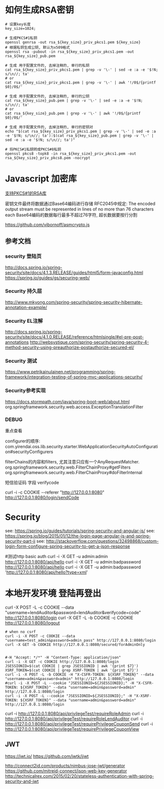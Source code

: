 
# 如何生成RSA密钥
```
# 设置key长度
key_size=1024;

# 生成PKCS#1私钥
openssl genrsa -out rsa_${key_size}_priv_pkcs1.pem ${key_size}
# 根据私钥生成公钥, 默认为x509格式
openssl rsa -pubout -in rsa_${key_size}_priv_pkcs1.pem -out rsa_${key_size}_pub.pem

# 生成 用于配置文件的, 去掉注释的, 单行的私钥
cat rsa_${key_size}_priv_pkcs1.pem | grep -v '\-' | sed -e :a -e '$!N; s/\n//; ta'
# or
cat rsa_${key_size}_priv_pkcs1.pem | grep -v '\-' | awk '!/0$/{printf $0}/0$/'

# 生成 用于配置文件的, 去掉注释的, 单行的公钥
cat rsa_${key_size}_pub.pem | grep -v '\-' | sed -e :a -e '$!N; s/\n//; ta'
# or
cat rsa_${key_size}_pub.pem | grep -v '\-' | awk '!/0$/{printf $0}/0$/'

# 生成 用于配置文件的, 去掉注释的, 单行的密钥对
echo "$(cat rsa_${key_size}_priv_pkcs1.pem | grep -v '\-' | sed -e :a -e '$!N; s/\n//; ta'):$(cat rsa_${key_size}_pub.pem | grep -v '\-' | sed -e :a -e '$!N; s/\n//; ta')"

# 将PKCS#1私钥转成PKCS#8私钥
openssl pkcs8 -topk8 -in rsa_${key_size}_priv_pkcs1.pem -out rsa_${key_size}_priv_pkcs8.pem -nocrypt
```

# Javascript 加密库
[支持PKCS#1的RSA库](https://github.com/travist/jsencrypt)

密钥文件最终将数据通过Base64编码进行存储
RFC2045中规定:
The encoded output stream must be represented in lines of no more than 76 characters each
Base64编码的数据每行最多不超过76字符, 超长数据要按行分割

https://github.com/vibornoff/asmcrypto.js

## 参考文档

### security 登陆页
http://docs.spring.io/spring-security/site/docs/4.1.3.RELEASE/guides/html5/form-javaconfig.html
https://spring.io/guides/gs/securing-web/

### Security 持久层

http://www.mkyong.com/spring-security/spring-security-hibernate-annotation-example/

### Security EL注解

http://docs.spring.io/spring-security/site/docs/4.1.0.RELEASE/reference/htmlsingle/#el-pre-post-annotations
http://websystique.com/spring-security/spring-security-4-method-security-using-preauthorize-postauthorize-secured-el/

### Security 测试

https://www.petrikainulainen.net/programming/spring-framework/integration-testing-of-spring-mvc-applications-security/

### Security参考实现

https://docs.stormpath.com/java/spring-boot-web/about.html
org.springframework.security.web.access.ExceptionTranslationFilter

### DEBUG

重点查看

configurer的顺序:
com.yirendai.oss.lib.security.starter.WebApplicationSecurityAutoConfiguration#securityConfigurers

filterChains的内容和filters, 尤其注意只应有一个AnyRequestMatcher.
org.springframework.security.web.FilterChainProxy#getFilters
org.springframework.security.web.FilterChainProxy#doFilterInternal




短信验证码 字段 verifycode

curl -i -c COOKIE --referer "http://127.0.0.1:8080" http://127.0.0.1:8080/login/sendCode


# Security
see: https://spring.io/guides/tutorials/spring-security-and-angular-js/
see: https://spring.io/blog/2015/01/12/the-login-page-angular-js-and-spring-security-part-ii
see: http://stackoverflow.com/questions/32498868/custom-login-form-configure-spring-security-to-get-a-json-response

#测试http basic auth
curl -i -X GET -u admin:admin        http://127.0.0.1:8080/api/hello
curl -i -X GET -u admin:badpassword  http://127.0.0.1:8080/api/hello
curl -i -X GET -u admin:badpassword 'http://127.0.0.1:8080/api/hello?type=xml'

# 本地开发环境 登陆再登出
curl -X POST -L -c COOKIE --data "username=lendAuditor&password=lendAuditor&verifycode=code" http://127.0.0.1:8080/login
curl -X GET -L -b COOKIE -c COOKIE http://127.0.0.1:8080/logout

    # when no csrf
    curl -i -X POST -c COOKIE --data "username=test_admin&password=admin_pass" http://127.0.0.1:8080/login
    curl -X GET -b COOKIE http://127.0.0.1:8080/secured/forAdminOnly
    

    #-H "Accept: */*" -H "Content-Type: application/json"
    curl -i -X GET -c COOKIE http://127.0.0.1:8080/login
    JSESSIONID=$(cat COOKIE | grep JSESSIONID | awk '{print $7}')
    XSRF_TOKEN=$(cat COOKIE | grep XSRF-TOKEN | awk '{print $7}')
    curl -i -X POST -L -b COOKIE -H "X-CSFR-TOKEN: ${XSRF_TOKEN}" --data "username=admin&password=admin" http://127.0.0.1:8080/login
    #curl -i -X POST -L --cookie "JSESSIONID=${JSESSIONID};" -H "X-CSFR-TOKEN: ${XSRF_TOKEN}" --data "username=admin&password=admin" http://127.0.0.1:8080/login
    curl -i -X POST -L --cookie "JSESSIONID=${JSESSIONID};" -H "X-XSRF-TOKEN: ${XSRF_TOKEN}" --data "username=admin&password=admin" http://127.0.0.1:8080/login

curl -i http://127.0.0.1:8080/api/privilegeTest/requireRoleAdmin
curl -i http://127.0.0.1:8080/api/privilegeTest/requireRoleLendAuditor
curl -i http://127.0.0.1:8080/api/privilegeTest/requirePrivilegeCouponSend
curl -i http://127.0.0.1:8080/api/privilegeTest/requirePrivilegeCouponView


## JWT

https://jwt.io/
https://github.com/jwtk/jjwt

http://connect2id.com/products/nimbus-jose-jwt/generator
https://github.com/mitreid-connect/json-web-key-generator
http://technicalrex.com/2015/02/20/stateless-authentication-with-spring-security-and-jwt
